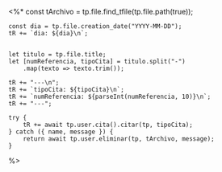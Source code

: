 <%* 
	const tArchivo = tp.file.find_tfile(tp.file.path(true));

	const dia = tp.file.creation_date("YYYY-MM-DD");
	tR += `dia: ${dia}\n`;
	

	let titulo = tp.file.title;
	let [numReferencia, tipoCita] = titulo.split("-")
		.map(texto => texto.trim());
	
	tR += "---\n"; 
	tR += `tipoCita: ${tipoCita}\n`;
	tR += `numReferencia: ${parseInt(numReferencia, 10)}\n`;
	tR += "---";

	try {
		tR += await tp.user.cita().citar(tp, tipoCita);
	} catch ({ name, message }) {
		return await tp.user.eliminar(tp, tArchivo, message);
	}
%>